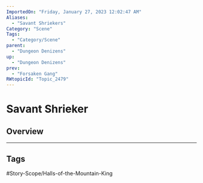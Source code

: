 ```yaml
---
ImportedOn: "Friday, January 27, 2023 12:02:47 AM"
Aliases:
  - "Savant Shriekers"
Category: "Scene"
Tags:
  - "Category/Scene"
parent:
  - "Dungeon Denizens"
up:
  - "Dungeon Denizens"
prev:
  - "Forsaken Gang"
RWtopicId: "Topic_2479"
---
```

# Savant Shrieker
## Overview

---
## Tags
#Story-Scope/Halls-of-the-Mountain-King

